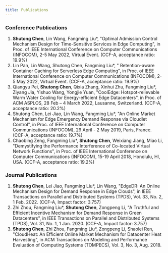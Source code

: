 ```yaml
---
title: Publications
---
```


### Conference Publications
1. **Shutong Chen**, Lin Wang, Fangming Liu\*, "Optimal Admission Control Mechanism Design for Time-Sensitive Services in Edge Computing", in Proc. of IEEE International Conference on Computer Communications (INFOCOM), 2-5 May 2022, Virtual Event. (CCF-A, acceptance ratio: 19.9%)
2. Lin Pan, Lin Wang, Shutong Chen, Fangming Liu\*, " Retention-aware Container Caching for Serverless Edge Computing", in Proc. of IEEE International Conference on Computer Communications (INFOCOM), 2-5 May 2022, Virtual Event. (CCF-A, acceptance ratio: 19.9%)
3. Qiangyu Pei, **Shutong Chen**, Qixia Zhang, Xinhui Zhu, Fangming Liu\*, Ziyang Jia, Yishuo Wang, Yongjie Yuan, "CoolEdge: Hotspot-relievable Warm Water Cooling for Energy-efficient Edge Datacenters", in Proc. of ACM ASPLOS, 28 Feb – 4 March 2022, Lausanne, Switzerland. (CCF-A, acceptance ratio: 20.2%)
4. Shutong Chen, Lei Jiao, Lin Wang, Fangming Liu\*, "An Online Market Mechanism for Edge Emergency Demand Response via Cloudlet Control", in Proc. of IEEE International Conference on Computer Communications (INFOCOM), 29 April - 2 May 2019, Paris, France. (CCF-A, acceptance ratio: 19.7%)
5. Chaobing Zeng, Fangming Liu\*, **Shutong Chen**, Weixiang Jiang, Miao Li, "Demystifying the Performance Interference of Co-located Virtual Network Functions", in Proc. of IEEE International Conference on Computer Communications (INFOCOM), 15-19 April 2018, Honolulu, HI, USA. (CCF-A, acceptance ratio: 19.2%)


### Journal Publications
1. **Shutong Chen**, Lei Jiao, Fangming Liu\*, Lin Wang, "EdgeDR: An Online Mechanism Design for Demand Response in Edge Clouds", in IEEE Transactions on Parallel and Distributed Systems (TPDS), Vol. 33, No. 2, 1 Feb. 2022. (CCF-A, Impact factor: 3.757)
2. Zhi Zhou, Fangming Liu\*, **Shutong Chen**, Zongpeng Li, "A Truthful and Efficient Incentive Mechanism for Demand Response in Green Datacenters", in IEEE Transactions on Parallel and Distributed Systems (TPDS), Vol. 31, No. 1, 1 Jan. 2020. (CCF-A, Impact factor: 3.757)
3. **Shutong Chen**, Zhi Zhou, Fangming Liu\*, Zongpeng Li, Shaolei Ren, "CloudHeat: An Efficient Online Market Mechanism for Datacenter Heat Harvesting", in ACM Transactions on Modeling and Performance Evaluation of Computing Systems (TOMPECS), Vol. 3, No. 3, Aug. 2018.